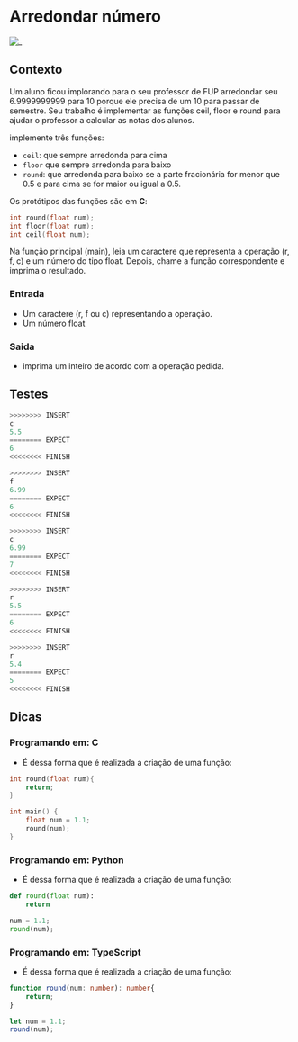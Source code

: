 # Arredondar número

![_](https://raw.githubusercontent.com/qxcodefup/arcade/master/base/round/cover.jpg)

## Contexto

Um aluno ficou implorando para o seu professor de FUP arredondar seu 6.9999999999 para 10 porque ele precisa de um 10 para passar de semestre. Seu trabalho é implementar as funções ceil, floor e round para ajudar o professor a calcular as notas dos alunos.

implemente três funções:

- `ceil`: que sempre arredonda para cima
- `floor` que sempre arredonda para baixo
- `round`: que arredonda para baixo se a parte fracionária for menor que 0.5 e para cima se for maior ou igual a 0.5.

Os protótipos das funções são em **C**:

```c
int round(float num);
int floor(float num);
int ceil(float num);
```

Na função principal (main), leia um caractere que representa a operação (r, f, c) e um número do tipo float. Depois, chame a função correspondente e imprima o resultado.

### Entrada

- Um caractere (r, f ou c) representando a operação.
- Um número float

### Saida

- imprima um inteiro de acordo com a operação pedida.  

## Testes

``` py
>>>>>>>> INSERT
c
5.5
======== EXPECT
6
<<<<<<<< FINISH
```

```py
>>>>>>>> INSERT
f
6.99
======== EXPECT
6
<<<<<<<< FINISH
```

```py
>>>>>>>> INSERT
c
6.99
======== EXPECT
7
<<<<<<<< FINISH
```

```py
>>>>>>>> INSERT
r
5.5
======== EXPECT
6
<<<<<<<< FINISH
```

```py
>>>>>>>> INSERT
r
5.4
======== EXPECT
5
<<<<<<<< FINISH
```

## Dicas

### Programando em: C

- É dessa forma que é realizada a criação de uma função:

```c
int round(float num){
    return;
}

int main() {
    float num = 1.1;
    round(num);
}
```

### Programando em: Python

- É dessa forma que é realizada a criação de uma função:

```py
def round(float num):
    return

num = 1.1;
round(num);
```

### Programando em: TypeScript

- É dessa forma que é realizada a criação de uma função:

```ts
function round(num: number): number{
    return;
}

let num = 1.1;
round(num);
```
